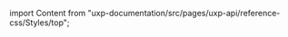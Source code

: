 
import Content from "uxp-documentation/src/pages/uxp-api/reference-css/Styles/top";

<Content query="product=photoshop"/>
